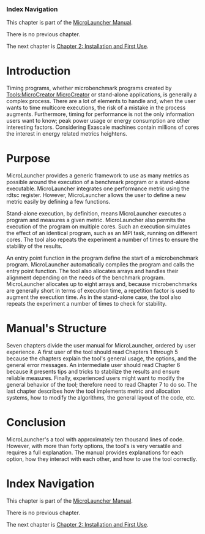 ### Index Navigation ###

This chapter is part of the [MicroLauncher Manual](MicroLauncher.md).

There is no previous chapter.

The next chapter is [Chapter 2: Installation and First Use](MicroLauncher_Chapter_2_Installation.md).

# Introduction #

Timing programs, whether microbenchmark programs created by [Tools:MicroCreator MicroCreator](Microbenchmark.md) or stand-alone applications, is generally a complex process.  There are a lot of elements to handle and, when the user wants to time multicore executions, the risk of a mistake in the process augments.  Furthermore, timing for performance is not the only information users want to know; peak power usage or energy consumption are other interesting factors.  Considering Exascale machines contain millions of cores the interest in energy related metrics heightens.

# Purpose #

MicroLauncher provides a generic framework to use as many metrics as possible around the execution of a benchmark program or a stand-alone executable.  MicroLauncher integrates one performance metric using the rdtsc register.  However, MicroLauncher allows the user to define a new metric easily by defining a few functions.

Stand-alone execution, by definition, means MicroLauncher executes a program and measures a given metric.  MicroLauncher also permits the execution of the program on multiple cores.  Such an execution simulates the effect of an identical program, such as an MPI task, running on different cores.  The tool also repeats the experiment a number of times to ensure the stability of the results.

An entry point function in the program define the start of a microbenchmark program.  MicroLauncher automatically compiles the program and calls the entry point function.  The tool also allocates arrays and handles their alignment depending on the needs of the benchmark program.  MicroLauncher allocates up to eight arrays and, because microbenchmarks are generally short in terms of execution time, a repetition factor is used to augment the execution time.  As in the stand-alone case, the tool also repeats the experiment a number of times to check for stability.

# Manual's Structure #

Seven chapters divide the user manual for MicroLauncher, ordered by user experience.  A first user of the tool should read Chapters 1 through 5 because the chapters explain the tool's general usage, the options, and the general error messages.  An intermediate user should read Chapter 6 because it presents tips and tricks to stabilize the results and ensure reliable measures.  Finally, experienced users might want to modify the general behavior of the tool; therefore need to read Chapter 7 to do so.  The last chapter describes how the tool implements metric and allocation systems, how to modify the algorithms, the general layout of the code, etc.

# Conclusion #

MicroLauncher's a tool with approximately ten thousand lines of code.  However, with more than forty options, the tool's is very versatile and requires a full explanation.  The manual provides explanations for each option, how they interact with each other, and how to use the tool correctly.

# Index Navigation #

This chapter is part of the [MicroLauncher Manual](MicroLauncher.md).

There is no previous chapter.

The next chapter is [Chapter 2: Installation and First Use](MicroLauncher_Chapter_2_Installation.md).